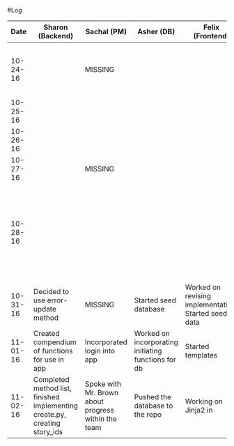 #Log

| Date        | Sharon  (Backend)         | Sachal (PM)          |   Asher  (DB)        | Felix (Frontend)           |Total                             |
| ----------- |------------------|------------------|------------------|------------------|---------------------|
| 10-24-16    |                  |MISSING           |                  |                  |Submitted V1 of blog, Presented to class, received comments|
| 10-25-16    |                  |                  |                  |                  |                                  |
| 10-26-16    |                  |                  |                  |                  |                                  |
| 10-27-16    |                  |MISSING           |                  |                  |Worked on design documents|
| 10-28-16    |                  |                  |                  |                  |Exchanged design documents with other students, Revised design documents and reviewed comments|
| 10-31-16    |Decided to use error-update method |MISSING           |Started seed database                  |Worked on revising implementation, Started seed data|                  |
| 11-01-16    |Created compendium of functions for use in app    | Incorporated login into app | Worked on incorporating initiating functions for db                 | Started templates |                                  |
| 11-02-16    |Completed method list, finished implementing create.py, creating story_ids|Spoke with Mr. Brown about progress within the team  |Pushed the database to the repo |Working on Jinja2 in | |
